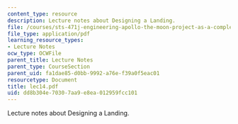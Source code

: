 ```yaml
---
content_type: resource
description: Lecture notes about Designing a Landing.
file: /courses/sts-471j-engineering-apollo-the-moon-project-as-a-complex-system-spring-2007/dd8b304e70307aa9e8ea012959fcc101_lec14.pdf
file_type: application/pdf
learning_resource_types:
- Lecture Notes
ocw_type: OCWFile
parent_title: Lecture Notes
parent_type: CourseSection
parent_uid: fa1dae85-d0bb-9992-a76e-f39a0f5eac01
resourcetype: Document
title: lec14.pdf
uid: dd8b304e-7030-7aa9-e8ea-012959fcc101
---
```

Lecture notes about Designing a Landing.

